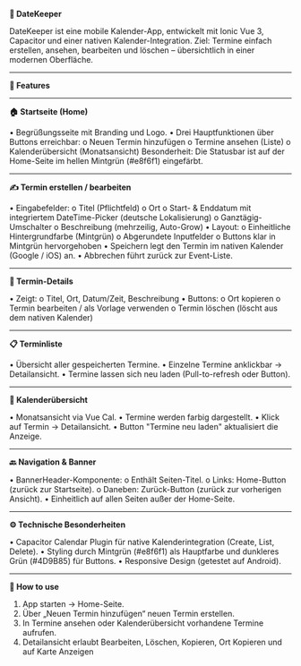 **📅 DateKeeper**

DateKeeper ist eine mobile Kalender-App, entwickelt mit Ionic Vue 3, Capacitor und einer nativen Kalender-Integration.
Ziel: Termine einfach erstellen, ansehen, bearbeiten und löschen – übersichtlich in einer modernen Oberfläche.
________________________________________
**🚀 Features**
________________________________________

**🏠 Startseite (Home)**

•	Begrüßungsseite mit Branding und Logo.
•	Drei Hauptfunktionen über Buttons erreichbar:
o	Neuen Termin hinzufügen
o	Termine ansehen (Liste)
o	Kalenderübersicht (Monatsansicht)
Besonderheit: Die Statusbar ist auf der Home-Seite im hellen Mintgrün (#e8f6f1) eingefärbt.
________________________________________
**✍️ Termin erstellen / bearbeiten**

•	Eingabefelder:
o	Titel (Pflichtfeld)
o	Ort
o	Start- & Enddatum mit integriertem DateTime-Picker (deutsche Lokalisierung)
o	Ganztägig-Umschalter
o	Beschreibung (mehrzeilig, Auto-Grow)
•	Layout:
o	Einheitliche Hintergrundfarbe (Mintgrün)
o	Abgerundete Inputfelder
o	Buttons klar in Mintgrün hervorgehoben
•	Speichern legt den Termin im nativen Kalender (Google / iOS) an.
•	Abbrechen führt zurück zur Event-Liste.
________________________________________
**📖 Termin-Details**

•	Zeigt:
o	Titel, Ort, Datum/Zeit, Beschreibung
•	Buttons:
o	Ort kopieren
o	Termin bearbeiten / als Vorlage verwenden
o	Termin löschen (löscht aus dem nativen Kalender)
________________________________________
**📋 Terminliste**

•	Übersicht aller gespeicherten Termine.
•	Einzelne Termine anklickbar → Detailansicht.
•	Termine lassen sich neu laden (Pull-to-refresh oder Button).
________________________________________
**📆 Kalenderübersicht**

•	Monatsansicht via Vue Cal.
•	Termine werden farbig dargestellt.
•	Klick auf Termin → Detailansicht.
•	Button "Termine neu laden" aktualisiert die Anzeige.
________________________________________
**🔙 Navigation & Banner**

•	BannerHeader-Komponente:
o	Enthält Seiten-Titel.
o	Links: Home-Button (zurück zur Startseite).
o	Daneben: Zurück-Button (zurück zur vorherigen Ansicht).
•	Einheitlich auf allen Seiten außer der Home-Seite.

________________________________________
**⚙️ Technische Besonderheiten**

•	Capacitor Calendar Plugin für native Kalenderintegration (Create, List, Delete).
•	Styling durch Mintgrün (#e8f6f1) als Hauptfarbe und dunkleres Grün (#4D9B85) für Buttons.
•	Responsive Design (getestet auf Android).

________________________________________
**📲 How to use**

1.	App starten → Home-Seite.
2.	Über „Neuen Termin hinzufügen“ neuen Termin erstellen.
3.	In Termine ansehen oder Kalenderübersicht vorhandene Termine aufrufen.
4.	Detailansicht erlaubt Bearbeiten, Löschen, Kopieren, Ort Kopieren und auf Karte Anzeigen 

